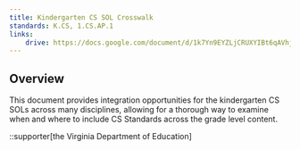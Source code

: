 ```yaml
---
title: Kindergarten CS SOL Crosswalk
standards: K.CS, 1.CS.AP.1
links:
    drive: https://docs.google.com/document/d/1k7Yn9EYZLjCRUXYIBt6qAVhjUm5RnAHB4m-hX-6O7U4/edit?usp=drive_link
---
```


## Overview
This document provides integration opportunities for the kindergarten CS SOLs across many disciplines, allowing for a thorough way to examine when and where to include CS Standards across the grade level content.

::supporter[the Virginia Department of Education]